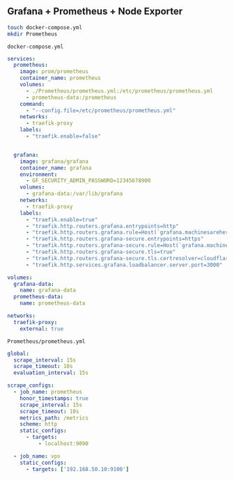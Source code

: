 ## Grafana + Prometheus + Node Exporter

``` bash
touch docker-compose.yml
mkdir Prometheus
```

```docker-compose.yml```   
``` yaml
services:
  prometheus:
    image: prom/prometheus
    container_name: prometheus
    volumes:
      - ./Prometheus/prometheus.yml:/etc/prometheus/prometheus.yml
      - prometheus-data:/prometheus
    command:
      - "--config.file=/etc/prometheus/prometheus.yml"
    networks:
      - traefik-proxy
    labels:
      - "traefik.enable=false"


  grafana:
    image: grafana/grafana
    container_name: grafana
    environment:
      - GF_SECURITY_ADMIN_PASSWORD=12345678900
    volumes:
      - grafana-data:/var/lib/grafana
    networks:
      - traefik-proxy
    labels:
      - "traefik.enable=true"
      - "traefik.http.routers.grafana.entrypoints=http"
      - "traefik.http.routers.grafana.rule=Host(`grafana.machinesarehere.in`)"
      - "traefik.http.routers.grafana-secure.entrypoints=https"
      - "traefik.http.routers.grafana-secure.rule=Host(`grafana.machinesarehere.in`)"
      - "traefik.http.routers.grafana-secure.tls=true"
      - "traefik.http.routers.grafana-secure.tls.certresolver=cloudflare"
      - "traefik.http.services.grafana.loadbalancer.server.port=3000"

volumes:
  grafana-data:
    name: grafana-data
  prometheus-data:
    name: prometheus-data

networks:
  traefik-proxy:
    external: true
```

```Prometheus/prometheus.yml```   
``` yaml
global:
  scrape_interval: 15s
  scrape_timeout: 10s
  evaluation_interval: 15s

scrape_configs:
  - job_name: prometheus
    honor_timestamps: true
    scrape_interval: 15s
    scrape_timeout: 10s
    metrics_path: /metrics
    scheme: http
    static_configs:
      - targets:
          - localhost:9090

  - job_name: vps
    static_configs:
      - targets: ['192.168.50.10:9100']
```

